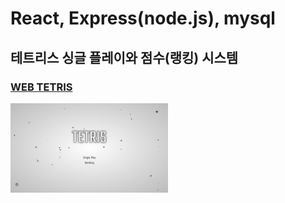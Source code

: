 # React, Express(node.js), mysql

## 테트리스 싱글 플레이와 점수(랭킹) 시스템

### [WEB TETRIS](https://tetris-v1-production.up.railway.app/)

<img src="./tetris_readme.png" width="50%" >